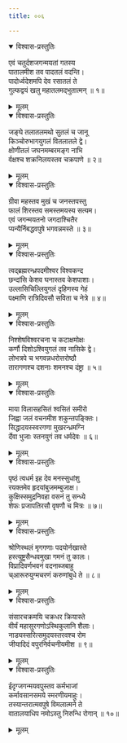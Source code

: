 ```yaml
---
title: ००६

---
```

<div class="audioEmbed"  caption="सीतालक्ष्मी-वाचनम्" src="https://sanskritdocuments.org/sites/completenarayaneeyam/SoundFiles/006/006_01.mp3"></div>
<details open><summary>विश्वास-प्रस्तुतिः</summary>

एवं चतुर्दशजगन्मयतां गतस्य  
पातालमीश तव पादतलं वदन्ति।  
पादोर्ध्वदेशमपि देव रसातलं ते  
गुल्फद्वयं खलु महातलमद्भुतात्मन् ॥ १॥
</details>
<details><summary>मूलम्</summary>

एवं चतुर्दशजगन्मयतां गतस्य  
पातालमीश तव पादतलं वदन्ति।  
पादोर्ध्वदेशमपि देव रसातलं ते  
गुल्फद्वयं खलु महातलमद्भुतात्मन् ॥ १॥
</details>



<div class="audioEmbed"  caption="सीतालक्ष्मी-वाचनम्" src="https://sanskritdocuments.org/sites/completenarayaneeyam/SoundFiles/006/006_02.mp3"></div>
<details open><summary>विश्वास-प्रस्तुतिः</summary>

जङ्घे तलातलमथो सुतलं च जानू  
किञ्चोरुभागयुगलं वितलातले द्वे।  
क्षोणीतलं जघनमम्बरमङ्ग नाभि  
र्वक्षश्च शक्रनिलयस्तव चक्रपाणे ॥ २॥
</details>
<details><summary>मूलम्</summary>

जङ्घे तलातलमथो सुतलं च जानू  
किञ्चोरुभागयुगलं वितलातले द्वे।  
क्षोणीतलं जघनमम्बरमङ्ग नाभि  
र्वक्षश्च शक्रनिलयस्तव चक्रपाणे ॥ २॥
</details>



<div class="audioEmbed"  caption="सीतालक्ष्मी-वाचनम्" src="https://sanskritdocuments.org/sites/completenarayaneeyam/SoundFiles/006/006_03.mp3"></div>
<details open><summary>विश्वास-प्रस्तुतिः</summary>

ग्रीवा महस्तव मुखं च जनस्तपस्तु  
फालं शिरस्तव समस्तमयस्य सत्यम।  
एवं जगन्मयतनो जगदाश्चितैर  
प्यन्यैर्निबद्धवपुषे भगवन्नमस्ते ॥ ३॥
</details>
<details><summary>मूलम्</summary>

ग्रीवा महस्तव मुखं च जनस्तपस्तु  
फालं शिरस्तव समस्तमयस्य सत्यम।  
एवं जगन्मयतनो जगदाश्चितैर  
प्यन्यैर्निबद्धवपुषे भगवन्नमस्ते ॥ ३॥
</details>



<div class="audioEmbed"  caption="सीतालक्ष्मी-वाचनम्" src="https://sanskritdocuments.org/sites/completenarayaneeyam/SoundFiles/006/006_04.mp3"></div>
<details open><summary>विश्वास-प्रस्तुतिः</summary>

त्वद्ब्रह्मरन्ध्रपदमीश्वर विश्वकन्द  
छन्दांसि केशव घनास्तव केशपाशाः।  
उल्लासिचिल्लियुगलं दृहिणस्य गेहं  
पक्ष्माणि रात्रिदिवसौ सविता च नेत्रे ॥ ४॥
</details>
<details><summary>मूलम्</summary>

त्वद्ब्रह्मरन्ध्रपदमीश्वर विश्वकन्द  
छन्दांसि केशव घनास्तव केशपाशाः।  
उल्लासिचिल्लियुगलं दृहिणस्य गेहं  
पक्ष्माणि रात्रिदिवसौ सविता च नेत्रे ॥ ४॥
</details>



<div class="audioEmbed"  caption="सीतालक्ष्मी-वाचनम्" src="https://sanskritdocuments.org/sites/completenarayaneeyam/SoundFiles/006/006_05.mp3"></div>
<details open><summary>विश्वास-प्रस्तुतिः</summary>

निश्शेषविश्वरचना च कटाक्षमोक्षः  
कर्णौ दिशोऽश्वियुगलं तव नासिके द्वे।  
लोभत्रपे च भगवन्नधरोत्तरोष्ठौ  
तारागणश्च दशनाः शमनश्च दंष्ट्रा ॥ ५॥
</details>
<details><summary>मूलम्</summary>

निश्शेषविश्वरचना च कटाक्षमोक्षः  
कर्णौ दिशोऽश्वियुगलं तव नासिके द्वे।  
लोभत्रपे च भगवन्नधरोत्तरोष्ठौ  
तारागणश्च दशनाः शमनश्च दंष्ट्रा ॥ ५॥
</details>



<div class="audioEmbed"  caption="सीतालक्ष्मी-वाचनम्" src="https://sanskritdocuments.org/sites/completenarayaneeyam/SoundFiles/006/006_06.mp3"></div>
<details open><summary>विश्वास-प्रस्तुतिः</summary>

माया विलासहसितं श्वसितं समीरो  
जिह्वा जलं वचनमीश शकुन्तपङ्क्तिः।  
सिद्धादयस्स्वरगणा मुखरन्ध्रमग्नि  
र्देवा भुजाः स्तनयुगं तव धर्मदेवः ॥ ६॥
</details>
<details><summary>मूलम्</summary>

माया विलासहसितं श्वसितं समीरो  
जिह्वा जलं वचनमीश शकुन्तपङ्क्तिः।  
सिद्धादयस्स्वरगणा मुखरन्ध्रमग्नि  
र्देवा भुजाः स्तनयुगं तव धर्मदेवः ॥ ६॥
</details>



<div class="audioEmbed"  caption="सीतालक्ष्मी-वाचनम्" src="https://sanskritdocuments.org/sites/completenarayaneeyam/SoundFiles/006/006_07.mp3"></div>
<details open><summary>विश्वास-प्रस्तुतिः</summary>

पृष्ठं त्वधर्म इह देव मनस्सुधांशु  
रयक्तमेव हृदयांबुजमम्बुजाक्ष।  
कुक्षिस्समुद्रनिवहा वसनं तु सन्ध्ये  
शेफः प्रजापतिरसौ वृषणौ च मित्रः ॥ ७॥
</details>
<details><summary>मूलम्</summary>

पृष्ठं त्वधर्म इह देव मनस्सुधांशु  
रयक्तमेव हृदयांबुजमम्बुजाक्ष।  
कुक्षिस्समुद्रनिवहा वसनं तु सन्ध्ये  
शेफः प्रजापतिरसौ वृषणौ च मित्रः ॥ ७॥
</details>



<div class="audioEmbed"  caption="सीतालक्ष्मी-वाचनम्" src="https://sanskritdocuments.org/sites/completenarayaneeyam/SoundFiles/006/006_08.mp3"></div>
<details open><summary>विश्वास-प्रस्तुतिः</summary>

श्रोणिस्थलं मृगगणाः पदयोर्नखास्ते  
हस्त्युष्ट्रसैन्धवमुखा गमनं तु कालः।  
विप्रादिवर्णभवनं वदनाब्जबाहु  
च्आरूरुयुग्मचरणं करुणांबुधे ते ॥ ८॥
</details>
<details><summary>मूलम्</summary>

श्रोणिस्थलं मृगगणाः पदयोर्नखास्ते  
हस्त्युष्ट्रसैन्धवमुखा गमनं तु कालः।  
विप्रादिवर्णभवनं वदनाब्जबाहु  
च्आरूरुयुग्मचरणं करुणांबुधे ते ॥ ८॥
</details>



<div class="audioEmbed"  caption="सीतालक्ष्मी-वाचनम्" src="https://sanskritdocuments.org/sites/completenarayaneeyam/SoundFiles/006/006_09.mp3"></div>
<details open><summary>विश्वास-प्रस्तुतिः</summary>

संसारचक्रमयि चक्रधर क्रियास्ते  
वीर्यं महासुरगणोऽस्थिकुलानि शैलाः।  
नाड्यस्सरित्समुदयस्तरवश्च रोम  
जीयादिदं वपुरनिर्वचनीयमीश ॥ ९॥
</details>
<details><summary>मूलम्</summary>

संसारचक्रमयि चक्रधर क्रियास्ते  
वीर्यं महासुरगणोऽस्थिकुलानि शैलाः।  
नाड्यस्सरित्समुदयस्तरवश्च रोम  
जीयादिदं वपुरनिर्वचनीयमीश ॥ ९॥
</details>



<div class="audioEmbed"  caption="सीतालक्ष्मी-वाचनम्" src="https://sanskritdocuments.org/sites/completenarayaneeyam/SoundFiles/006/006_10.mp3"></div>
<details open><summary>विश्वास-प्रस्तुतिः</summary>

ईदृग्जगन्मयवपुस्तव कर्मभाजां  
कर्मावसानसमये स्मरणीयमाहुः।  
तस्यान्तरात्मवपुषे विमलात्मने ते  
वातालयाधिप नमोऽस्तु निरुन्धि रोगान् ॥ १०॥
</details>
<details><summary>मूलम्</summary>

ईदृग्जगन्मयवपुस्तव कर्मभाजां  
कर्मावसानसमये स्मरणीयमाहुः।  
तस्यान्तरात्मवपुषे विमलात्मने ते  
वातालयाधिप नमोऽस्तु निरुन्धि रोगान् ॥ १०॥
</details>

